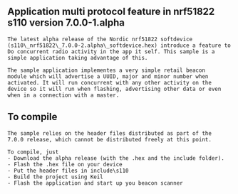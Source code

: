 ## Application multi protocol feature in nrf51822 s110 version 7.0.0-1.alpha

    The latest alpha release of the Nordic nrf51822 softdevice
    (s110\_nrf51822\_7.0.0-2.alpha\_softdevice.hex) introduce a feature to
    Do concurrent radio activity in the app it self. This sample is a
    simple application taking advantage of this.

    The sample application implementes a very simple retail beacon
    module which will advertise a UUID, major and minor number when
    activated. It will run concurrent with any other activity on the
    device so it will run when flashing, advertising other data or even
    when in a connection with a master.

## To compile

    The sample relies on the header files distributed as part of the
    7.0.0 release, which cannot be distributed freely at this point.

    To compile, just
    - Download the alpha release (with the .hex and the include folder).
    - Flash the .hex file on your device
    - Put the header files in include\s110
    - Build the project using Keil
    - Flash the application and start up you beacon scanner
